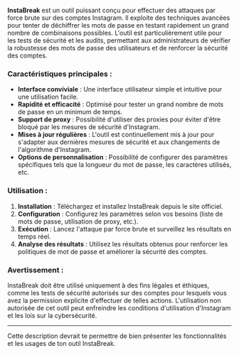 
**InstaBreak** est un outil puissant conçu pour effectuer des attaques par force brute sur des comptes Instagram. Il exploite des techniques avancées pour tenter de déchiffrer les mots de passe en testant rapidement un grand nombre de combinaisons possibles. L'outil est particulièrement utile pour les tests de sécurité et les audits, permettant aux administrateurs de vérifier la robustesse des mots de passe des utilisateurs et de renforcer la sécurité des comptes.

### Caractéristiques principales :
- **Interface conviviale** : Une interface utilisateur simple et intuitive pour une utilisation facile.
- **Rapidité et efficacité** : Optimisé pour tester un grand nombre de mots de passe en un minimum de temps.
- **Support de proxy** : Possibilité d'utiliser des proxies pour éviter d'être bloqué par les mesures de sécurité d'Instagram.
- **Mises à jour régulières** : L'outil est continuellement mis à jour pour s'adapter aux dernières mesures de sécurité et aux changements de l'algorithme d'Instagram.
- **Options de personnalisation** : Possibilité de configurer des paramètres spécifiques tels que la longueur du mot de passe, les caractères utilisés, etc.

### Utilisation :
1. **Installation** : Téléchargez et installez InstaBreak depuis le site officiel.
2. **Configuration** : Configurez les paramètres selon vos besoins (liste de mots de passe, utilisation de proxy, etc.).
3. **Exécution** : Lancez l'attaque par force brute et surveillez les résultats en temps réel.
4. **Analyse des résultats** : Utilisez les résultats obtenus pour renforcer les politiques de mot de passe et améliorer la sécurité des comptes.

### Avertissement :
InstaBreak doit être utilisé uniquement à des fins légales et éthiques, comme les tests de sécurité autorisés sur des comptes pour lesquels vous avez la permission explicite d'effectuer de telles actions. L'utilisation non autorisée de cet outil peut enfreindre les conditions d'utilisation d'Instagram et les lois sur la cybersécurité.

---

Cette description devrait te permettre de bien présenter les fonctionnalités et les usages de ton outil InstaBreak.
